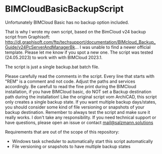 # BIMCloudBasicBackupScript

Unfortunately BIMCloud Basic has no backup option included.

That is why I wrote my own script, based on the BimCloud v24 backup script from Graphisoft:
http://dl.graphisoft.com/ftp/techsupport/documentation/BIMcloud_Backup_Guide/v24PcServerAndManagerBk...
I was unable to find a newer official template. Please let me know if you spot a new one.
The script was tested (24.05.2023) to work with with BIMCloud 2023.1.

The script is just a single backup.bat batch file. 

Please carefully read the comments in the script. Every line that starts with "REM" is a comment and not code. Adjust the paths and services accordingly. 
Be carefull to read the fine print during the BIMCloud installation, if you have BIMCloud basic, do NOT set a Backup destination path during the installation!
Like the original script vom ArchiCAD, this script only creates a single backup state. If you want multiple backup days/states, you should consider some kind of file versioning or snapshots of your backup destination. 
Remember to always test the script and make sure it really works. I don't take any responsibility. If you need technical support or have questions, please open an issue or contact mail@salzmann.solutions

Requirements that are out of the scope of this repository:

- Windows task scheduler to automatically start this script automatically 
- File versioning or snapshots to have multiple backup states
